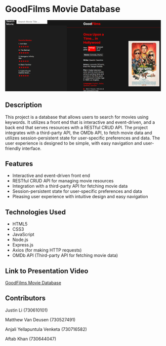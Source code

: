 # GoodFilms Movie Database

![img.png](img.png)

## Description
This project is a database that allows users to search for movies using keywords.
It utilizes a front end that is interactive and event-driven, and a back end that serves resources with a RESTful CRUD API.
The project integrates with a third-party API, the OMDb API, to fetch movie data and utilizes session-persistent state for user-specific preferences and data.
The user experience is designed to be simple, with easy navigation and user-friendly interface.

## Features

- Interactive and event-driven front end
- RESTful CRUD API for managing movie resources
- Integration with a third-party API for fetching movie data
- Session-persistent state for user-specific preferences and data
- Pleasing user experience with intuitive design and easy navigation

## Technologies Used

- HTML5
- CSS3
- JavaScript
- Node.js
- Express.js
- Axios (for making HTTP requests)
- OMDb API (Third-party API for fetching movie data)

## Link to Presentation Video
[GoodFilms Movie Database](https://drive.google.com/file/d/1ljQvCdLLyjjOGCSbtOzJjucpCGfnFJxa/view?usp=sharing)


## Contributors
Justin Li (730610101)

Matthew Van Deusen (730527491)

Anjali Yellapuntula Venketa (730716582)

Aftab Khan (730644047)


